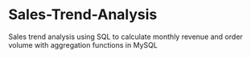 # Sales-Trend-Analysis
Sales trend analysis using SQL to calculate monthly revenue and order volume with aggregation functions in MySQL
